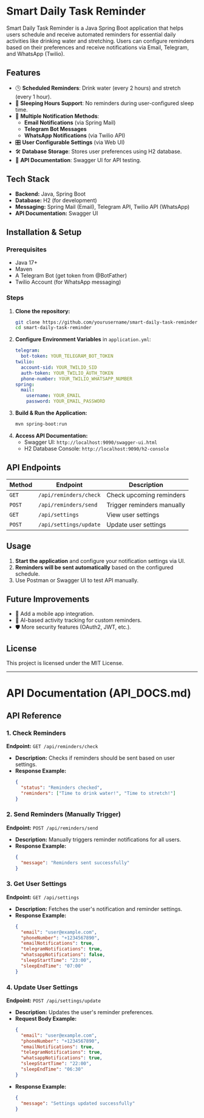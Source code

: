# Smart Daily Task Reminder
Smart Daily Task Reminder is a Java Spring Boot application that helps users schedule and receive automated reminders for essential daily activities like drinking water and stretching. Users can configure reminders based on their preferences and receive notifications via Email, Telegram, and WhatsApp (Twilio).

## Features

- 🕒 **Scheduled Reminders**: Drink water (every 2 hours) and stretch (every 1 hour).
- 🌙 **Sleeping Hours Support**: No reminders during user-configured sleep time.
- 📩 **Multiple Notification Methods**:
  - **Email Notifications** (via Spring Mail)
  - **Telegram Bot Messages**
  - **WhatsApp Notifications** (via Twilio API)
- 🎛 **User Configurable Settings** (via Web UI)
- 🛠 **Database Storage**: Stores user preferences using H2 database.
- 📜 **API Documentation**: Swagger UI for API testing.

## Tech Stack

- **Backend:** Java, Spring Boot
- **Database:** H2 (for development)
- **Messaging:** Spring Mail (Email), Telegram API, Twilio API (WhatsApp)
- **API Documentation:** Swagger UI

## Installation & Setup

### Prerequisites

- Java 17+
- Maven
- A Telegram Bot (get token from @BotFather)
- Twilio Account (for WhatsApp messaging)

### Steps

1. **Clone the repository:**
   ```sh
   git clone https://github.com/yourusername/smart-daily-task-reminder.git
   cd smart-daily-task-reminder
   ```
2. **Configure Environment Variables** in `application.yml`:
   ```yaml
   telegram:
     bot-token: YOUR_TELEGRAM_BOT_TOKEN
   twilio:
     account-sid: YOUR_TWILIO_SID
     auth-token: YOUR_TWILIO_AUTH_TOKEN
     phone-number: YOUR_TWILIO_WHATSAPP_NUMBER
   spring:
     mail:
       username: YOUR_EMAIL
       password: YOUR_EMAIL_PASSWORD
   ```
3. **Build & Run the Application:**
   ```sh
   mvn spring-boot:run
   ```
4. **Access API Documentation:**
   - Swagger UI: `http://localhost:9090/swagger-ui.html`
   - H2 Database Console: `http://localhost:9090/h2-console`

## API Endpoints

| Method | Endpoint               | Description                |
| ------ | ---------------------- | -------------------------- |
| `GET`  | `/api/reminders/check` | Check upcoming reminders   |
| `POST` | `/api/reminders/send`  | Trigger reminders manually |
| `GET`  | `/api/settings`        | View user settings         |
| `POST` | `/api/settings/update` | Update user settings       |

## Usage

1. **Start the application** and configure your notification settings via UI.
2. **Reminders will be sent automatically** based on the configured schedule.
3. Use Postman or Swagger UI to test API manually.

## Future Improvements

- 📝 Add a mobile app integration.
- 🎯 AI-based activity tracking for custom reminders.
- 🛡 More security features (OAuth2, JWT, etc.).

## License

This project is licensed under the MIT License.

---

# API Documentation (API\_DOCS.md)

## API Reference

### 1. Check Reminders

**Endpoint:** `GET /api/reminders/check`

- **Description:** Checks if reminders should be sent based on user settings.
- **Response Example:**
  ```json
  {
    "status": "Reminders checked",
    "reminders": ["Time to drink water!", "Time to stretch!"]
  }
  ```

### 2. Send Reminders (Manually Trigger)

**Endpoint:** `POST /api/reminders/send`

- **Description:** Manually triggers reminder notifications for all users.
- **Response Example:**
  ```json
  {
    "message": "Reminders sent successfully"
  }
  ```

### 3. Get User Settings

**Endpoint:** `GET /api/settings`

- **Description:** Fetches the user's notification and reminder settings.
- **Response Example:**
  ```json
  {
    "email": "user@example.com",
    "phoneNumber": "+1234567890",
    "emailNotifications": true,
    "telegramNotifications": true,
    "whatsappNotifications": false,
    "sleepStartTime": "23:00",
    "sleepEndTime": "07:00"
  }
  ```

### 4. Update User Settings

**Endpoint:** `POST /api/settings/update`

- **Description:** Updates the user's reminder preferences.
- **Request Body Example:**
  ```json
  {
    "email": "user@example.com",
    "phoneNumber": "+1234567890",
    "emailNotifications": true,
    "telegramNotifications": true,
    "whatsappNotifications": true,
    "sleepStartTime": "22:00",
    "sleepEndTime": "06:30"
  }
  ```
- **Response Example:**
  ```json
  {
    "message": "Settings updated successfully"
  }
  ```

